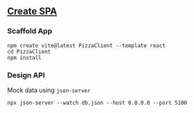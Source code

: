 
## [Create SPA](https://learn.microsoft.com/en-us/training/modules/build-web-api-minimal-spa)

### Scaffold App

```
npm create vite@latest PizzaClient --template react
cd PizzaClient
npm install
```

### Design API

Mock data using `json-server`

```
npx json-server --watch db.json --host 0.0.0.0 --port 5100
```